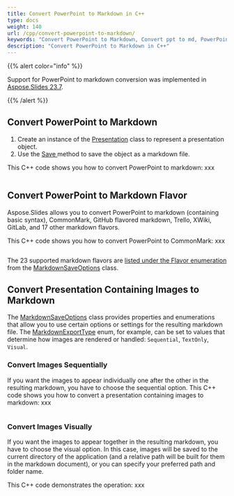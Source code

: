 ```yaml
---
title: Convert PowerPoint to Markdown in C++
type: docs
weight: 140
url: /cpp/convert-powerpoint-to-markdown/
keywords: "Convert PowerPoint to Markdown, Convert ppt to md, PowerPoint, PPT, PPTX, Presentation, Markdown, C++, CPP, Aspose.Slides for C++"
description: "Convert PowerPoint to Markdown in C++"
---
```


{{% alert color="info" %}} 

Support for PowerPoint to markdown conversion was implemented in [Aspose.Slides 23.7](https://docs.aspose.com/slides/cpp/aspose-slides-for-cpp-23-7-release-notes/).

{{% /alert %}} 

## **Convert PowerPoint to Markdown**

1. Create an instance of the [Presentation](https://reference.aspose.com/slides/cpp/aspose.slides/presentation/) class to represent a presentation object.
2. Use the [Save ](https://reference.aspose.com/slides/cpp/aspose.slides/presentation/save/#presentationsavesystemsharedptrexportxamlixamloptions-method)method to save the object as a markdown file.

This C++ code shows you how to convert PowerPoint to markdown: xxx

```c++

```

## Convert PowerPoint to Markdown Flavor

Aspose.Slides allows you to convert PowerPoint to markdown (containing basic syntax), CommonMark, GitHub flavored markdown, Trello, XWiki, GitLab, and 17 other markdown flavors.

This C++ code shows you how to convert PowerPoint to CommonMark: xxx

```c++

```

The 23 supported markdown flavors are [listed under the Flavor enumeration](https://reference.aspose.com/slides/cpp/aspose.slides.dom.export.markdown.saveoptions/flavor/) from the [MarkdownSaveOptions](https://reference.aspose.com/slides/cpp/aspose.slides.dom.export.markdown.saveoptions/markdownsaveoptions/) class.

## **Convert Presentation Containing Images to Markdown**

The [MarkdownSaveOptions](https://reference.aspose.com/slides/cpp/aspose.slides.dom.export.markdown.saveoptions/markdownsaveoptions/) class provides properties and enumerations that allow you to use certain options or settings for the resulting markdown file. The [MarkdownExportType](https://reference.aspose.com/slides/cpp/aspose.slides.dom.export.markdown.saveoptions/markdownexporttype/) enum, for example, can be set to values that determine how images are rendered or handled: `Sequential`, `TextOnly`, `Visual`.

### **Convert Images Sequentially**

If you want the images to appear individually one after the other in the resulting markdown, you have to choose the sequential option. This C++ code shows you how to convert a presentation containing images to markdown: xxx

```c++

```

### **Convert Images Visually**

If you want the images to appear together in the resulting markdown, you have to choose the visual option.   In this case, images will be saved to the current directory of the application (and a relative path will be built for them in the markdown document), or you can specify your preferred path and folder name.

This C++ code demonstrates the operation: xxx

```c++

```

